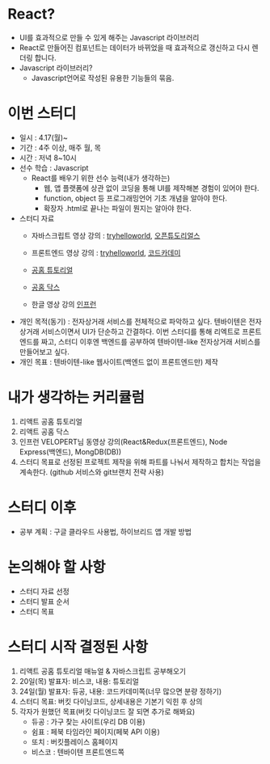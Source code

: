 # React?
- UI를 효과적으로 만들 수 있게 해주는 Javascript 라이브러리
- React로 만들어진 컴포넌트는 데이터가 바뀌었을 때 효과적으로 갱신하고 다시 렌더링 합니다.
- Javascript 라이브러리?
	- Javascript언어로 작성된 유용한 기능들의 묶음.

# 이번 스터디
- 일시 : 4.17(월)~
- 기간 : 4주 이상, 매주 월, 목
- 시간 : 저녁 8~10시
- 선수 학습 : Javascript
	- React를 배우기 위한 선수 능력(내가 생각하는)
		- 웹, 앱 플랫폼에 상관 없이 코딩을 통해 UI를 제작해본 경험이 있어야 한다.
		- function, object 등 프로그래밍언어 기초 개념을 알아야 한다.
		- 확장자 .html로 끝나는 파일이 뭔지는 알아야 한다.
- 스터디 자료
	- 자바스크립트 영상 강의 : [tryhelloworld](http://tryhelloworld.co.kr/courses/%EC%9E%90%EB%B0%94%EC%8A%A4%ED%81%AC%EB%A6%BD%ED%8A%B8-%EC%9E%85%EB%AC%B8), [오픈튜도리얼스](https://opentutorials.org/course/743)
	
	- 프론트엔드 영상 강의 : [tryhelloworld](http://tryhelloworld.co.kr/courses/%EC%9E%90%EB%B0%94%EC%8A%A4%ED%81%AC%EB%A6%BD%ED%8A%B8%EC%99%80-%EC%9B%B9-%ED%94%84%EB%A1%A0%ED%8A%B8%EC%97%94%EB%93%9C), [코드카데미](https://www.codecademy.com/learn/react-101)
	- [공홈 튜토리얼](https://facebook.github.io/react/tutorial/tutorial.html)
	- [공홈 닥스](https://facebook.github.io/react/docs/hello-world.html)
	- 한글 영상 강의 [인프런](https://www.inflearn.com/course/react-%EA%B0%95%EC%A2%8C-velopert/?action=curriculum)
- 개인 목적(동기) : 전자상거래 서비스를 전체적으로 파악하고 싶다. 텐바이텐은 전자상거래 서비스이면서 UI가 단순하고 간결하다. 이번 스터디를 통해 리엑트로 프론트엔드를 짜고, 스터디 이후엔 백엔드를 공부하여 텐바이텐-like 전자상거래 서비스를 만들어보고 싶다.
- 개인 목표 : 텐바이텐-like 웹사이트(백엔드 없이 프론트엔드만) 제작 

# 내가 생각하는 커리큘럼
1. 리액트 공홈 튜토리얼
2. 리액트 공홈 닥스
3. 인프런 VELOPERT님 동영상 강의(React&Redux(프론트엔드), Node Express(백엔드), MongDB(DB))
4. 스터디 목표로 선정된 프로젝트 제작을 위해 파트를 나눠서 제작하고 합치는 작업을 계속한다. (github 서비스와 git브랜치 전략 사용)

# 스터디 이후
- 공부 계획 : 구글 클라우드 사용법, 하이브리드 앱 개발 방법

# 논의해야 할 사항
- 스터디 자료 선정
- 스터디 발표 순서
- 스터디 목표

# 스터디 시작 결정된 사항
1. 리액트 공홈 튜토리얼 매뉴얼 & 자바스크립트 공부해오기
2. 20일(목) 발표자: 비스코, 내용: 튜토리얼
3. 24일(월) 발표자: 듀공, 내용: 코드카데미쪽(너무 많으면 분량 정하기)
4. 스터디 목표: 버킷 다이닝코드, 상세내용은 기본기 익힌 후 상의
5. 각자가 원했던 목표(버킷 다이닝코드 잘 되면 추가로 해봐요)
	- 듀공 : 가구 찾는 사이트(우리 DB 이용)
	- 쉼표 : 페북 타임라인 페이지(페북 API 이용)
	- 또치 : 버킷플레이스 홈페이지
	- 비스코 : 텐바이텐 프론트엔드쪽
